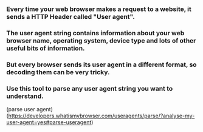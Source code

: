 ### Every time your web browser makes a request to a website, it sends a HTTP Header called "User agent".
### The user agent string contains information about your web browser name, operating system, device type and lots of other useful bits of information.
### But every browser sends its user agent in a different format, so decoding them can be very tricky.
### Use this tool to parse any user agent string you want to understand. 
(parse user agent)(https://developers.whatismybrowser.com/useragents/parse/?analyse-my-user-agent=yes#parse-useragent)